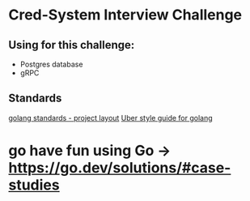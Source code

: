 # Cred-System Interview Challenge

## Using for this challenge:
- Postgres database
- gRPC

## Standards
<a href="https://github.com/golang-standards/project-layout">golang standards - project layout</a>
<a href="https://github.com/uber-go/guide">Uber style guide for golang</a>

# go have fun using Go -> https://go.dev/solutions/#case-studies
